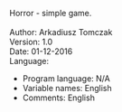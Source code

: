 Horror - simple game. </br>
</br>
Author: Arkadiusz Tomczak</br>
Version: 1.0</br>
Date: 01-12-2016</br>
Language:
 - Program language: N/A
 - Variable names: English
 - Comments: English
